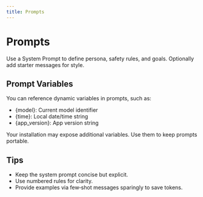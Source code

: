 ```yaml
---
title: Prompts
---
```


# Prompts

Use a System Prompt to define persona, safety rules, and goals. Optionally add starter messages for style.

## Prompt Variables
You can reference dynamic variables in prompts, such as:
- {model}: Current model identifier
- {time}: Local date/time string
- {app_version}: App version string

Your installation may expose additional variables. Use them to keep prompts portable.

## Tips
- Keep the system prompt concise but explicit.
- Use numbered rules for clarity.
- Provide examples via few‑shot messages sparingly to save tokens.

